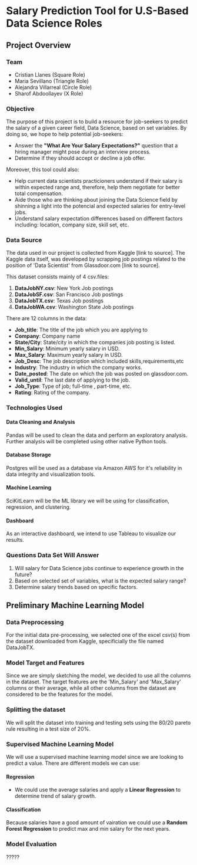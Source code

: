 # Salary Prediction Tool for U.S-Based Data Science Roles
## Project Overview

### Team
- Cristian Llanes (Square Role)
- Maria Sevillano (Triangle Role)
- Alejandra Villarreal (Circle Role)
- Sharof Abdoollayev (X Role)

### Objective
The purpose of this project is to build a resource for job-seekers to predict the salary of a given career field, Data Science, based on set variables. By doing so, we hope to help potential job-seekers:
- Answer the  **"What Are Your Salary Expectations?"** question that a hiring manager might pose during an interview process.
- Determine if they should accept or decline a job offer.

Moreover, this tool could also:
- Help current data scientists practicioners understand if their salary is within expected range and, therefore, help them negotiate for better total compensation.
- Aide those who are thinking about joining the Data Science field by shinning a light into the potencial and expected salaries for entry-level jobs.
- Understand salary expectation differences based on different factors including: location, company size, skill set, etc.

### Data Source
The data used in our project is collected from Kaggle [link to source]. The Kaggle data itself, was developed by scrapping job postings related to the position of 'Data Scientist' from Glassdoor.com [link to source].

This dataset consists mainly of 4 csv.files:  
1. **DataJobNY.csv**: New York Job postings
2. **DataJobSF.csv**: San Francisco Job postings
3. **DataJobTX.csv**: Texas Job postings
4. **DataJobWA.csv**: Washington State Job postings

There are 12 columns in the data:
- **Job_title**: The title of the job which you are applying to
- **Company**: Company name
- **State/City**: State/city in which the companies job posting is listed.
- **Min_Salary**: Minimum yearly salary in USD.
- **Max_Salary**: Maximum yearly salary in USD.
- **Job_Desc**: The job description which included skills,requirements,etc
- **Industry**: The industry in which the company works.
- **Date_posted**: The date on which the job was posted on glassdoor.com.
- **Valid_until**: The last date of applying to the job.
- **Job_Type**: Type of job; full-time , part-time, etc.
- **Rating**: Rating of the company.

### Technologies Used
#### Data Cleaning and Analysis
Pandas will be used to clean the data and perform an exploratory analysis. Further analysis will be completed using other native Python tools. 
#### Database Storage
Postgres will be used as a database via Amazon AWS for it's reliability in data integrity and visualization tools. 
#### Machine Learning
SciKitLearn will be the ML library we will be using for classification, regression, and clustering. 
#### Dashboard
As an interactive dashboard, we intend to use Tableau to visualize our results.

### Questions Data Set Will Answer
1. Will salary for Data Science jobs continue to experience growth in the future?
2. Based on selected set of variables, what is the expected salary range?
3. Determine salary trends based on specific factors.

## Preliminary Machine Learning Model
### Data Preprocessing
For the initial data pre-processing, we selected one of the excel csv(s) from the dataset downloaded from Kaggle, specificially the file named DataJobTX.
### Model Target and Features
Since we are simply sketching the model, we decided to use all the columns in the dataset. The target features are the 'Min_Salary' and 'Max_Salary' columns or their average, while all other columns from the dataset are considered to be the features for the model.
### Splitting the dataset
We will split the dataset into training and testing sets using the 80/20 pareto rule resulting in a test size of 20%.
### Supervised Machine Learning Model
We will use a supervised machine learning model since we are looking to predict a value. There are different models we can use:
#### Regression 
- We could use the average salaries and apply a **Linear Regression** to determine trend of salary growth.
#### Classification
Because salaries have a good amount of vairation we could use a **Random Forest Regression** to predict max and min salary for the next years.
### Model Evaluation
?????

